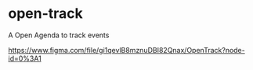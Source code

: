 # open-track
A Open Agenda to track events

https://www.figma.com/file/gi1qevlB8mznuDBI82Qnax/OpenTrack?node-id=0%3A1
